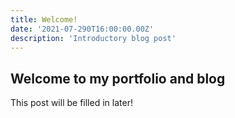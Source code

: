 ```yaml
---
title: Welcome!
date: '2021-07-290T16:00:00.00Z'
description: 'Introductory blog post'
---
```


## Welcome to my portfolio and blog

This post will be filled in later!
